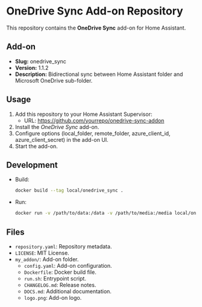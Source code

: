 # OneDrive Sync Add-on Repository

This repository contains the **OneDrive Sync** add-on for Home Assistant.

## Add-on

- **Slug:** onedrive_sync
- **Version:** 1.1.2
- **Description:** Bidirectional sync between Home Assistant folder and Microsoft OneDrive sub-folder.

## Usage

1. Add this repository to your Home Assistant Supervisor:
   - URL: https://github.com/yourrepo/onedrive-sync-addon
2. Install the *OneDrive Sync* add-on.
3. Configure options (local_folder, remote_folder, azure_client_id, azure_client_secret) in the add-on UI.
4. Start the add-on.

## Development

- Build:
  ```bash
  docker build --tag local/onedrive_sync .
  ```
- Run:
  ```bash
  docker run -v /path/to/data:/data -v /path/to/media:/media local/onedrive_sync
  ```

## Files

- `repository.yaml`: Repository metadata.
- `LICENSE`: MIT License.
- `my_addon/`: Add-on folder.
  - `config.yaml`: Add-on configuration.
  - `Dockerfile`: Docker build file.
  - `run.sh`: Entrypoint script.
  - `CHANGELOG.md`: Release notes.
  - `DOCS.md`: Additional documentation.
  - `logo.png`: Add-on logo.
